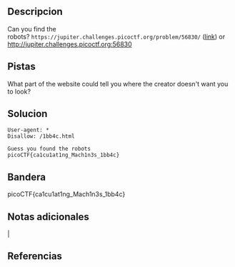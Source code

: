 ## Descripcion

Can you find the robots? `https://jupiter.challenges.picoctf.org/problem/56830/` ([link](https://jupiter.challenges.picoctf.org/problem/56830/)) or http://jupiter.challenges.picoctf.org:56830
## Pistas

What part of the website could tell you where the creator doesn't want you to look?

## Solucion
``` 
User-agent: *
Disallow: /1bb4c.html

Guess you found the robots  
picoCTF{ca1cu1at1ng_Mach1n3s_1bb4c}
```

## Bandera
picoCTF{ca1cu1at1ng_Mach1n3s_1bb4c}

## Notas adicionales
|

## Referencias
